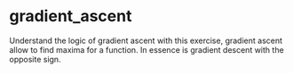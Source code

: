 # gradient_ascent
Understand the logic of gradient ascent with this exercise, gradient ascent allow to find maxima for a function. In essence is gradient descent with the opposite sign.
